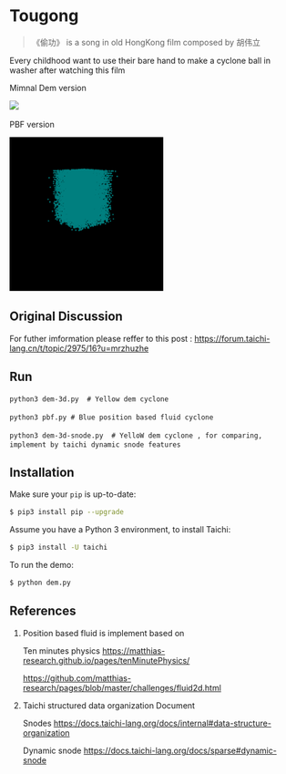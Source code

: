 # Tougong

> 《偷功》 is a song in old HongKong film composed by 胡伟立

Every childhood want to use their bare hand to make a cyclone ball in washer after watching this film 


Mimnal Dem version

<img src="https://github.com/mrzhuzhe/taichi_dem/blob/main/gifs/v01.gif" height="270px">

PBF version

<img src="https://github.com/mrzhuzhe/taichi_dem/blob/main/gifs/pbf-v01.gif" height="270px">



## Original Discussion

For futher imformation please reffer to this post : https://forum.taichi-lang.cn/t/topic/2975/16?u=mrzhuzhe



## Run 
```
python3 dem-3d.py  # Yellow dem cyclone

python3 pbf.py # Blue position based fluid cyclone

python3 dem-3d-snode.py  # YelloW dem cyclone , for comparing, implement by taichi dynamic snode features 
```

## Installation
Make sure your `pip` is up-to-date:

```bash
$ pip3 install pip --upgrade
```

Assume you have a Python 3 environment, to install Taichi:

```bash
$ pip3 install -U taichi
```

To run the demo:

```bash
$ python dem.py
```


## References 

1. Position based fluid is implement based on 

    Ten minutes physics https://matthias-research.github.io/pages/tenMinutePhysics/
    
    https://github.com/matthias-research/pages/blob/master/challenges/fluid2d.html

2. Taichi structured data organization Document 

    Snodes https://docs.taichi-lang.org/docs/internal#data-structure-organization
    
    Dynamic snode https://docs.taichi-lang.org/docs/sparse#dynamic-snode